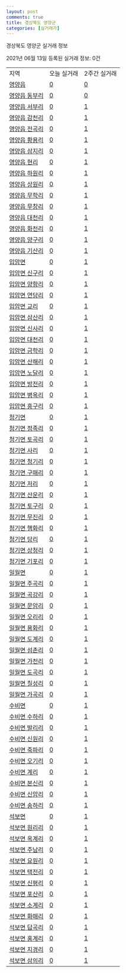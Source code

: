 ```yaml
---
layout: post
comments: true
title: 경상북도 영양군
categories: [실거래가]
---
```


경상북도 영양군 실거래 정보

2021년 06월 13일 등록된 실거래 정보: 0건


<table class="sortable">
  <tr>
    <td>지역</td>
    <td>오늘 실거래</td>
    <td>2주간 실거래</td>
  </tr>

  
  <tr class="item">
    <td><a href="4776025000.html">영양읍</a></td>
    <td><a href="4776025000.html">0</a></td>
    <td><a href="4776025000.html">0</a></td>
  </tr>
    

  <tr class="item">
    <td><a href="4776025021.html">영양읍 동부리</a></td>
    <td><a href="4776025021.html">0</a></td>
    <td><a href="4776025021.html">0</a></td>
  </tr>
    

  <tr class="item">
    <td><a href="4776025022.html">영양읍 서부리</a></td>
    <td><a href="4776025022.html">0</a></td>
    <td><a href="4776025022.html">1</a></td>
  </tr>
    

  <tr class="item">
    <td><a href="4776025023.html">영양읍 감천리</a></td>
    <td><a href="4776025023.html">0</a></td>
    <td><a href="4776025023.html">1</a></td>
  </tr>
    

  <tr class="item">
    <td><a href="4776025024.html">영양읍 전곡리</a></td>
    <td><a href="4776025024.html">0</a></td>
    <td><a href="4776025024.html">1</a></td>
  </tr>
    

  <tr class="item">
    <td><a href="4776025025.html">영양읍 황용리</a></td>
    <td><a href="4776025025.html">0</a></td>
    <td><a href="4776025025.html">1</a></td>
  </tr>
    

  <tr class="item">
    <td><a href="4776025026.html">영양읍 삼지리</a></td>
    <td><a href="4776025026.html">0</a></td>
    <td><a href="4776025026.html">1</a></td>
  </tr>
    

  <tr class="item">
    <td><a href="4776025027.html">영양읍 현리</a></td>
    <td><a href="4776025027.html">0</a></td>
    <td><a href="4776025027.html">1</a></td>
  </tr>
    

  <tr class="item">
    <td><a href="4776025028.html">영양읍 하원리</a></td>
    <td><a href="4776025028.html">0</a></td>
    <td><a href="4776025028.html">1</a></td>
  </tr>
    

  <tr class="item">
    <td><a href="4776025029.html">영양읍 상원리</a></td>
    <td><a href="4776025029.html">0</a></td>
    <td><a href="4776025029.html">1</a></td>
  </tr>
    

  <tr class="item">
    <td><a href="4776025030.html">영양읍 무학리</a></td>
    <td><a href="4776025030.html">0</a></td>
    <td><a href="4776025030.html">1</a></td>
  </tr>
    

  <tr class="item">
    <td><a href="4776025031.html">영양읍 무창리</a></td>
    <td><a href="4776025031.html">0</a></td>
    <td><a href="4776025031.html">1</a></td>
  </tr>
    

  <tr class="item">
    <td><a href="4776025032.html">영양읍 대천리</a></td>
    <td><a href="4776025032.html">0</a></td>
    <td><a href="4776025032.html">1</a></td>
  </tr>
    

  <tr class="item">
    <td><a href="4776025033.html">영양읍 화천리</a></td>
    <td><a href="4776025033.html">0</a></td>
    <td><a href="4776025033.html">1</a></td>
  </tr>
    

  <tr class="item">
    <td><a href="4776025034.html">영양읍 양구리</a></td>
    <td><a href="4776025034.html">0</a></td>
    <td><a href="4776025034.html">1</a></td>
  </tr>
    

  <tr class="item">
    <td><a href="4776025035.html">영양읍 기산리</a></td>
    <td><a href="4776025035.html">0</a></td>
    <td><a href="4776025035.html">1</a></td>
  </tr>
    

  <tr class="item">
    <td><a href="4776031000.html">입암면</a></td>
    <td><a href="4776031000.html">0</a></td>
    <td><a href="4776031000.html">1</a></td>
  </tr>
    

  <tr class="item">
    <td><a href="4776031034.html">입암면 신구리</a></td>
    <td><a href="4776031034.html">0</a></td>
    <td><a href="4776031034.html">1</a></td>
  </tr>
    

  <tr class="item">
    <td><a href="4776031035.html">입암면 양항리</a></td>
    <td><a href="4776031035.html">0</a></td>
    <td><a href="4776031035.html">1</a></td>
  </tr>
    

  <tr class="item">
    <td><a href="4776031036.html">입암면 연당리</a></td>
    <td><a href="4776031036.html">0</a></td>
    <td><a href="4776031036.html">1</a></td>
  </tr>
    

  <tr class="item">
    <td><a href="4776031037.html">입암면 교리</a></td>
    <td><a href="4776031037.html">0</a></td>
    <td><a href="4776031037.html">1</a></td>
  </tr>
    

  <tr class="item">
    <td><a href="4776031038.html">입암면 삼산리</a></td>
    <td><a href="4776031038.html">0</a></td>
    <td><a href="4776031038.html">1</a></td>
  </tr>
    

  <tr class="item">
    <td><a href="4776031039.html">입암면 신사리</a></td>
    <td><a href="4776031039.html">0</a></td>
    <td><a href="4776031039.html">1</a></td>
  </tr>
    

  <tr class="item">
    <td><a href="4776031040.html">입암면 대천리</a></td>
    <td><a href="4776031040.html">0</a></td>
    <td><a href="4776031040.html">1</a></td>
  </tr>
    

  <tr class="item">
    <td><a href="4776031041.html">입암면 금학리</a></td>
    <td><a href="4776031041.html">0</a></td>
    <td><a href="4776031041.html">1</a></td>
  </tr>
    

  <tr class="item">
    <td><a href="4776031042.html">입암면 산해리</a></td>
    <td><a href="4776031042.html">0</a></td>
    <td><a href="4776031042.html">1</a></td>
  </tr>
    

  <tr class="item">
    <td><a href="4776031043.html">입암면 노달리</a></td>
    <td><a href="4776031043.html">0</a></td>
    <td><a href="4776031043.html">1</a></td>
  </tr>
    

  <tr class="item">
    <td><a href="4776031044.html">입암면 방전리</a></td>
    <td><a href="4776031044.html">0</a></td>
    <td><a href="4776031044.html">1</a></td>
  </tr>
    

  <tr class="item">
    <td><a href="4776031045.html">입암면 병옥리</a></td>
    <td><a href="4776031045.html">0</a></td>
    <td><a href="4776031045.html">1</a></td>
  </tr>
    

  <tr class="item">
    <td><a href="4776031046.html">입암면 흥구리</a></td>
    <td><a href="4776031046.html">0</a></td>
    <td><a href="4776031046.html">1</a></td>
  </tr>
    

  <tr class="item">
    <td><a href="4776032000.html">청기면</a></td>
    <td><a href="4776032000.html">0</a></td>
    <td><a href="4776032000.html">1</a></td>
  </tr>
    

  <tr class="item">
    <td><a href="4776032034.html">청기면 정족리</a></td>
    <td><a href="4776032034.html">0</a></td>
    <td><a href="4776032034.html">1</a></td>
  </tr>
    

  <tr class="item">
    <td><a href="4776032035.html">청기면 토곡리</a></td>
    <td><a href="4776032035.html">0</a></td>
    <td><a href="4776032035.html">1</a></td>
  </tr>
    

  <tr class="item">
    <td><a href="4776032036.html">청기면 사리</a></td>
    <td><a href="4776032036.html">0</a></td>
    <td><a href="4776032036.html">1</a></td>
  </tr>
    

  <tr class="item">
    <td><a href="4776032037.html">청기면 청기리</a></td>
    <td><a href="4776032037.html">0</a></td>
    <td><a href="4776032037.html">1</a></td>
  </tr>
    

  <tr class="item">
    <td><a href="4776032038.html">청기면 구매리</a></td>
    <td><a href="4776032038.html">0</a></td>
    <td><a href="4776032038.html">1</a></td>
  </tr>
    

  <tr class="item">
    <td><a href="4776032039.html">청기면 저리</a></td>
    <td><a href="4776032039.html">0</a></td>
    <td><a href="4776032039.html">1</a></td>
  </tr>
    

  <tr class="item">
    <td><a href="4776032040.html">청기면 산운리</a></td>
    <td><a href="4776032040.html">0</a></td>
    <td><a href="4776032040.html">1</a></td>
  </tr>
    

  <tr class="item">
    <td><a href="4776032041.html">청기면 토구리</a></td>
    <td><a href="4776032041.html">0</a></td>
    <td><a href="4776032041.html">1</a></td>
  </tr>
    

  <tr class="item">
    <td><a href="4776032042.html">청기면 무진리</a></td>
    <td><a href="4776032042.html">0</a></td>
    <td><a href="4776032042.html">1</a></td>
  </tr>
    

  <tr class="item">
    <td><a href="4776032043.html">청기면 행화리</a></td>
    <td><a href="4776032043.html">0</a></td>
    <td><a href="4776032043.html">1</a></td>
  </tr>
    

  <tr class="item">
    <td><a href="4776032044.html">청기면 당리</a></td>
    <td><a href="4776032044.html">0</a></td>
    <td><a href="4776032044.html">1</a></td>
  </tr>
    

  <tr class="item">
    <td><a href="4776032045.html">청기면 상청리</a></td>
    <td><a href="4776032045.html">0</a></td>
    <td><a href="4776032045.html">1</a></td>
  </tr>
    

  <tr class="item">
    <td><a href="4776032046.html">청기면 기포리</a></td>
    <td><a href="4776032046.html">0</a></td>
    <td><a href="4776032046.html">1</a></td>
  </tr>
    

  <tr class="item">
    <td><a href="4776033000.html">일월면</a></td>
    <td><a href="4776033000.html">0</a></td>
    <td><a href="4776033000.html">1</a></td>
  </tr>
    

  <tr class="item">
    <td><a href="4776033032.html">일월면 주곡리</a></td>
    <td><a href="4776033032.html">0</a></td>
    <td><a href="4776033032.html">1</a></td>
  </tr>
    

  <tr class="item">
    <td><a href="4776033033.html">일월면 곡강리</a></td>
    <td><a href="4776033033.html">0</a></td>
    <td><a href="4776033033.html">1</a></td>
  </tr>
    

  <tr class="item">
    <td><a href="4776033034.html">일월면 문암리</a></td>
    <td><a href="4776033034.html">0</a></td>
    <td><a href="4776033034.html">1</a></td>
  </tr>
    

  <tr class="item">
    <td><a href="4776033035.html">일월면 오리리</a></td>
    <td><a href="4776033035.html">0</a></td>
    <td><a href="4776033035.html">1</a></td>
  </tr>
    

  <tr class="item">
    <td><a href="4776033036.html">일월면 용화리</a></td>
    <td><a href="4776033036.html">0</a></td>
    <td><a href="4776033036.html">1</a></td>
  </tr>
    

  <tr class="item">
    <td><a href="4776033037.html">일월면 도계리</a></td>
    <td><a href="4776033037.html">0</a></td>
    <td><a href="4776033037.html">1</a></td>
  </tr>
    

  <tr class="item">
    <td><a href="4776033038.html">일월면 섬촌리</a></td>
    <td><a href="4776033038.html">0</a></td>
    <td><a href="4776033038.html">1</a></td>
  </tr>
    

  <tr class="item">
    <td><a href="4776033039.html">일월면 가천리</a></td>
    <td><a href="4776033039.html">0</a></td>
    <td><a href="4776033039.html">1</a></td>
  </tr>
    

  <tr class="item">
    <td><a href="4776033040.html">일월면 도곡리</a></td>
    <td><a href="4776033040.html">0</a></td>
    <td><a href="4776033040.html">1</a></td>
  </tr>
    

  <tr class="item">
    <td><a href="4776033041.html">일월면 칠성리</a></td>
    <td><a href="4776033041.html">0</a></td>
    <td><a href="4776033041.html">1</a></td>
  </tr>
    

  <tr class="item">
    <td><a href="4776033042.html">일월면 가곡리</a></td>
    <td><a href="4776033042.html">0</a></td>
    <td><a href="4776033042.html">1</a></td>
  </tr>
    

  <tr class="item">
    <td><a href="4776034000.html">수비면</a></td>
    <td><a href="4776034000.html">0</a></td>
    <td><a href="4776034000.html">1</a></td>
  </tr>
    

  <tr class="item">
    <td><a href="4776034030.html">수비면 수하리</a></td>
    <td><a href="4776034030.html">0</a></td>
    <td><a href="4776034030.html">1</a></td>
  </tr>
    

  <tr class="item">
    <td><a href="4776034031.html">수비면 발리리</a></td>
    <td><a href="4776034031.html">0</a></td>
    <td><a href="4776034031.html">1</a></td>
  </tr>
    

  <tr class="item">
    <td><a href="4776034032.html">수비면 신원리</a></td>
    <td><a href="4776034032.html">0</a></td>
    <td><a href="4776034032.html">1</a></td>
  </tr>
    

  <tr class="item">
    <td><a href="4776034033.html">수비면 죽파리</a></td>
    <td><a href="4776034033.html">0</a></td>
    <td><a href="4776034033.html">1</a></td>
  </tr>
    

  <tr class="item">
    <td><a href="4776034034.html">수비면 오기리</a></td>
    <td><a href="4776034034.html">0</a></td>
    <td><a href="4776034034.html">1</a></td>
  </tr>
    

  <tr class="item">
    <td><a href="4776034035.html">수비면 계리</a></td>
    <td><a href="4776034035.html">0</a></td>
    <td><a href="4776034035.html">1</a></td>
  </tr>
    

  <tr class="item">
    <td><a href="4776034036.html">수비면 본신리</a></td>
    <td><a href="4776034036.html">0</a></td>
    <td><a href="4776034036.html">1</a></td>
  </tr>
    

  <tr class="item">
    <td><a href="4776034037.html">수비면 신암리</a></td>
    <td><a href="4776034037.html">0</a></td>
    <td><a href="4776034037.html">1</a></td>
  </tr>
    

  <tr class="item">
    <td><a href="4776034038.html">수비면 송하리</a></td>
    <td><a href="4776034038.html">0</a></td>
    <td><a href="4776034038.html">1</a></td>
  </tr>
    

  <tr class="item">
    <td><a href="4776035000.html">석보면</a></td>
    <td><a href="4776035000.html">0</a></td>
    <td><a href="4776035000.html">1</a></td>
  </tr>
    

  <tr class="item">
    <td><a href="4776035034.html">석보면 원리리</a></td>
    <td><a href="4776035034.html">0</a></td>
    <td><a href="4776035034.html">1</a></td>
  </tr>
    

  <tr class="item">
    <td><a href="4776035035.html">석보면 옥계리</a></td>
    <td><a href="4776035035.html">0</a></td>
    <td><a href="4776035035.html">1</a></td>
  </tr>
    

  <tr class="item">
    <td><a href="4776035036.html">석보면 주남리</a></td>
    <td><a href="4776035036.html">0</a></td>
    <td><a href="4776035036.html">1</a></td>
  </tr>
    

  <tr class="item">
    <td><a href="4776035037.html">석보면 요원리</a></td>
    <td><a href="4776035037.html">0</a></td>
    <td><a href="4776035037.html">1</a></td>
  </tr>
    

  <tr class="item">
    <td><a href="4776035038.html">석보면 택전리</a></td>
    <td><a href="4776035038.html">0</a></td>
    <td><a href="4776035038.html">1</a></td>
  </tr>
    

  <tr class="item">
    <td><a href="4776035039.html">석보면 신평리</a></td>
    <td><a href="4776035039.html">0</a></td>
    <td><a href="4776035039.html">1</a></td>
  </tr>
    

  <tr class="item">
    <td><a href="4776035040.html">석보면 포산리</a></td>
    <td><a href="4776035040.html">0</a></td>
    <td><a href="4776035040.html">1</a></td>
  </tr>
    

  <tr class="item">
    <td><a href="4776035041.html">석보면 소계리</a></td>
    <td><a href="4776035041.html">0</a></td>
    <td><a href="4776035041.html">1</a></td>
  </tr>
    

  <tr class="item">
    <td><a href="4776035042.html">석보면 화매리</a></td>
    <td><a href="4776035042.html">0</a></td>
    <td><a href="4776035042.html">1</a></td>
  </tr>
    

  <tr class="item">
    <td><a href="4776035043.html">석보면 답곡리</a></td>
    <td><a href="4776035043.html">0</a></td>
    <td><a href="4776035043.html">1</a></td>
  </tr>
    

  <tr class="item">
    <td><a href="4776035044.html">석보면 홍계리</a></td>
    <td><a href="4776035044.html">0</a></td>
    <td><a href="4776035044.html">1</a></td>
  </tr>
    

  <tr class="item">
    <td><a href="4776035045.html">석보면 지경리</a></td>
    <td><a href="4776035045.html">0</a></td>
    <td><a href="4776035045.html">1</a></td>
  </tr>
    

  <tr class="item">
    <td><a href="4776035046.html">석보면 삼의리</a></td>
    <td><a href="4776035046.html">0</a></td>
    <td><a href="4776035046.html">1</a></td>
  </tr>
    


</table>
    